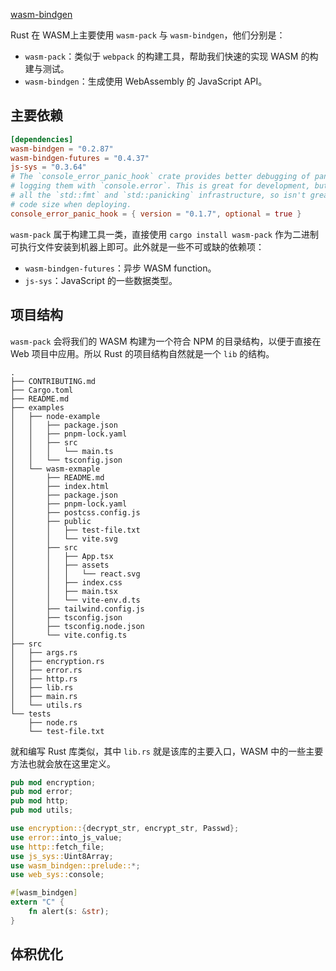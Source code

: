 [wasm-bindgen](https://rustwasm.github.io/docs/wasm-bindgen/introduction.html)

Rust 在 WASM上主要使用 `wasm-pack` 与 `wasm-bindgen`，他们分别是：

- `wasm-pack`：类似于 `webpack` 的构建工具，帮助我们快速的实现 WASM 的构建与测试。
- `wasm-bindgen`：生成使用 WebAssembly 的 JavaScript API。

## 主要依赖

```toml
[dependencies]
wasm-bindgen = "0.2.87"
wasm-bindgen-futures = "0.4.37"
js-sys = "0.3.64"
# The `console_error_panic_hook` crate provides better debugging of panics by
# logging them with `console.error`. This is great for development, but requires
# all the `std::fmt` and `std::panicking` infrastructure, so isn't great for
# code size when deploying.
console_error_panic_hook = { version = "0.1.7", optional = true }
```

`wasm-pack` 属于构建工具一类，直接使用 `cargo install wasm-pack` 作为二进制可执行文件安装到机器上即可。此外就是一些不可或缺的依赖项：

- `wasm-bindgen-futures`：异步 WASM function。
- `js-sys`：JavaScript 的一些数据类型。

## 项目结构

`wasm-pack` 会将我们的 WASM 构建为一个符合 NPM 的目录结构，以便于直接在 Web 项目中应用。所以 Rust 的项目结构自然就是一个 `lib` 的结构。

```
.
├── CONTRIBUTING.md
├── Cargo.toml
├── README.md
├── examples
│   ├── node-example
│   │   ├── package.json
│   │   ├── pnpm-lock.yaml
│   │   ├── src
│   │   │   └── main.ts
│   │   └── tsconfig.json
│   └── wasm-exmaple
│       ├── README.md
│       ├── index.html
│       ├── package.json
│       ├── pnpm-lock.yaml
│       ├── postcss.config.js
│       ├── public
│       │   ├── test-file.txt
│       │   └── vite.svg
│       ├── src
│       │   ├── App.tsx
│       │   ├── assets
│       │   │   └── react.svg
│       │   ├── index.css
│       │   ├── main.tsx
│       │   └── vite-env.d.ts
│       ├── tailwind.config.js
│       ├── tsconfig.json
│       ├── tsconfig.node.json
│       └── vite.config.ts
├── src
│   ├── args.rs
│   ├── encryption.rs
│   ├── error.rs
│   ├── http.rs
│   ├── lib.rs
│   ├── main.rs
│   └── utils.rs
└── tests
    ├── node.rs
    └── test-file.txt
```

就和编写 Rust 库类似，其中 `lib.rs` 就是该库的主要入口，WASM 中的一些主要方法也就会放在这里定义。

```rust
pub mod encryption;
pub mod error;
pub mod http;
pub mod utils;

use encryption::{decrypt_str, encrypt_str, Passwd};
use error::into_js_value;
use http::fetch_file;
use js_sys::Uint8Array;
use wasm_bindgen::prelude::*;
use web_sys::console;

#[wasm_bindgen]
extern "C" {
    fn alert(s: &str);
}
```

## 体积优化